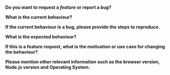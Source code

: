 <!-- Please don't delete this template or we'll close your issue -->
<!-- Before creating an issue please make sure you are using the latest version of the component. -->

**Do you want to request a *feature* or report a *bug*?**

<!-- Please ask questions on the component Slack channel. -->
<!-- Issues which contain questions or support requests will be closed. -->

**What is the current behaviour?**

**If the current behaviour is a bug, please provide the steps to reproduce.**

<!-- A great way to do this is to provide a Short, Self Contained, Correct, Example http://sscce.org/ as a gist, if possible! -->

**What is the expected behaviour?**

**If this is a feature request, what is the motivation or use case for changing the behaviour?**

**Please mention other relevant information such as the browser version, Node.js version and Operating System.**
